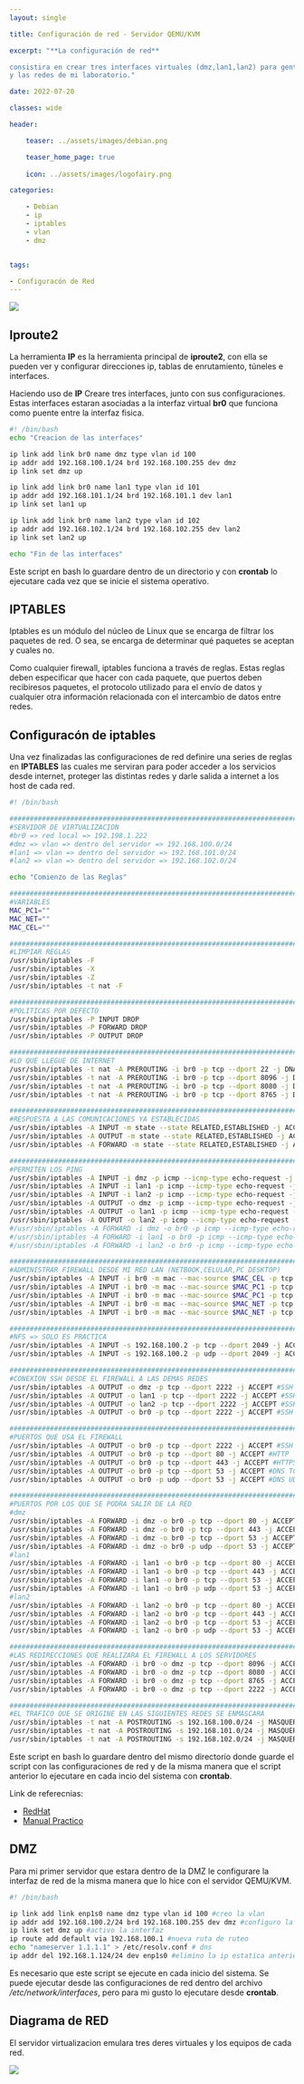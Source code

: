 ```yaml
---
layout: single

title: Configuración de red - Servidor QEMU/KVM 

excerpt: "**La configuración de red**

consistira en crear tres interfaces virtuales (dmz,lan1,lan2) para gentionar los diferentes servicios.
y las redes de mi laboratorio."

date: 2022-07-20

classes: wide

header:

    teaser: ../assets/images/debian.png

    teaser_home_page: true
    
    icon: ../assets/images/logofairy.png

categories:

    - Debian
    - ip
    - iptables
    - vlan
    - dmz


tags:  

- Configuracón de Red
---
```


![](/assets/images/red/red.png)

## Iproute2

La herramienta **IP** es la herramienta principal de **iproute2**, con ella
se pueden ver y configurar direcciones ip, tablas de enrutamiento, túneles e interfaces.

Haciendo uso de **IP** Creare tres interfaces, junto con sus configuraciones. Estas interfaces
estaran asociadas a la interfaz virtual **br0** que funciona como puente entre la interfaz fisica.


```bash
#! /bin/bash
echo "Creacion de las interfaces"

ip link add link br0 name dmz type vlan id 100
ip addr add 192.168.100.1/24 brd 192.168.100.255 dev dmz
ip link set dmz up

ip link add link br0 name lan1 type vlan id 101
ip addr add 192.168.101.1/24 brd 192.168.101.1 dev lan1
ip link set lan1 up

ip link add link br0 name lan2 type vlan id 102
ip addr add 192.168.102.1/24 brd 192.168.102.255 dev lan2
ip link set lan2 up

echo "Fin de las interfaces"

```

Este script en bash lo guardare dentro de un directorio y con **crontab** lo ejecutare cada vez
que se inicie el sistema operativo.

## IPTABLES

Iptables es un módulo del núcleo de Linux que se encarga de filtrar los paquetes de red.
O sea, se encarga de determinar qué paquetes se aceptan y cuales no.

Como cualquier firewall, iptables funciona a través de reglas. Estas reglas deben 
especificar que hacer con cada paquete, que puertos deben recibiresos paquetes, 
el protocolo utilizado para el envío de datos y cualquier otra información 
relacionada con el intercambio de datos entre redes.

## Configuracón de iptables

Una vez finalizadas las configuraciones de red definire una series de reglas en
**IPTABLES** las cuales me serviran para poder acceder a los servicios desde internet,
proteger las distintas redes y darle salida a internet a los host de cada red.

```bash
#! /bin/bash

######################################################################################################
#SERVIDOR DE VIRTUALIZACION
#br0 => red local => 192.198.1.222
#dmz => vlan => dentro del servidor => 192.168.100.0/24
#lan1 => vlan => dentro del servidor => 192.168.101.0/24
#lan2 => vlan => dentro del servidor => 192.168.102.0/24

echo "Comienzo de las Reglas"

####################################################################################################
#VARIABLES
MAC_PC1=""
MAC_NET=""
MAC_CEL=""

####################################################################################################
#LIMPIAR REGLAS
/usr/sbin/iptables -F
/usr/sbin/iptables -X
/usr/sbin/iptables -Z
/usr/sbin/iptables -t nat -F

####################################################################################################
#POLITICAS POR DEFECTO
/usr/sbin/iptables -P INPUT DROP
/usr/sbin/iptables -P FORWARD DROP 
/usr/sbin/iptables -P OUTPUT DROP 

####################################################################################################
#LO QUE LLEGUE DE INTERNET
/usr/sbin/iptables -t nat -A PREROUTING -i br0 -p tcp --dport 22 -j DNAT --to 192.168.100.2:2222
/usr/sbin/iptables -t nat -A PREROUTING -i br0 -p tcp --dport 8096 -j DNAT --to 192.168.100.2:8096
/usr/sbin/iptables -t nat -A PREROUTING -i br0 -p tcp --dport 8080 -j DNAT --to 192.168.100.2:8080
/usr/sbin/iptables -t nat -A PREROUTING -i br0 -p tcp --dport 8765 -j DNAT --to 192.168.100.2:8765

####################################################################################################
#RESPUESTA A LAS COMUNICACIONES YA ESTABLECIDAS
/usr/sbin/iptables -A INPUT -m state --state RELATED,ESTABLISHED -j ACCEPT
/usr/sbin/iptables -A OUTPUT -m state --state RELATED,ESTABLISHED -j ACCEPT
/usr/sbin/iptables -A FORWARD -m state --state RELATED,ESTABLISHED -j ACCEPT

####################################################################################################
#PERMITEN LOS PING
/usr/sbin/iptables -A INPUT -i dmz -p icmp --icmp-type echo-request -j ACCEPT #PING
/usr/sbin/iptables -A INPUT -i lan1 -p icmp --icmp-type echo-request -j ACCEPT #PING
/usr/sbin/iptables -A INPUT -i lan2 -p icmp --icmp-type echo-request -j ACCEPT #PING
/usr/sbin/iptables -A OUTPUT -o dmz -p icmp --icmp-type echo-request -j ACCEPT #PING
/usr/sbin/iptables -A OUTPUT -o lan1 -p icmp --icmp-type echo-request -j ACCEPT #PING
/usr/sbin/iptables -A OUTPUT -o lan2 -p icmp --icmp-type echo-request -j ACCEPT #PING
#/usr/sbin/iptables -A FORWARD -i dmz -o br0 -p icmp --icmp-type echo-request -j ACCEPT 
#/usr/sbin/iptables -A FORWARD -i lan1 -o br0 -p icmp --icmp-type echo-request -j ACCEPT 
#/usr/sbin/iptables -A FORWARD -i lan2 -o br0 -p icmp --icmp-type echo-request -j ACCEPT 

####################################################################################################
#ADMINISTRAR FIREWALL DESDE MI RED LAN (NETBOOK,CELULAR,PC DESKTOP) 
/usr/sbin/iptables -A INPUT -i br0 -m mac --mac-source $MAC_CEL -p tcp --dport 2222 -j ACCEPT #CELULAR
/usr/sbin/iptables -A INPUT -i br0 -m mac --mac-source $MAC_PC1 -p tcp --dport 2222 -j ACCEPT #MI PC
/usr/sbin/iptables -A INPUT -i br0 -m mac --mac-source $MAC_PC1 -p tcp --dport 5900:5920 -j ACCEPT #SPICE
/usr/sbin/iptables -A INPUT -i br0 -m mac --mac-source $MAC_NET -p tcp --dport 2222 -j ACCEPT #NET
/usr/sbin/iptables -A INPUT -i br0 -m mac --mac-source $MAC_NET -p tcp --dport 5900:5920 -j ACCEPT #SPICE

####################################################################################################
#NFS => SOLO ES PRACTICA
/usr/sbin/iptables -A INPUT -s 192.168.100.2 -p tcp --dport 2049 -j ACCEPT #NFS
/usr/sbin/iptables -A INPUT -s 192.168.100.2 -p udp --dport 2049 -j ACCEPT #NFS

####################################################################################################
#CONEXION SSH DESDE EL FIREWALL A LAS DEMAS REDES
/usr/sbin/iptables -A OUTPUT -o dmz -p tcp --dport 2222 -j ACCEPT #SSH
/usr/sbin/iptables -A OUTPUT -o lan1 -p tcp --dport 2222 -j ACCEPT #SSH
/usr/sbin/iptables -A OUTPUT -o lan2 -p tcp --dport 2222 -j ACCEPT #SSH
/usr/sbin/iptables -A OUTPUT -o br0 -p tcp --dport 2222 -j ACCEPT #SSH

###################################################################################################
#PUERTOS QUE USA EL FIREWALL
/usr/sbin/iptables -A OUTPUT -o br0 -p tcp --dport 2222 -j ACCEPT #SSH
/usr/sbin/iptables -A OUTPUT -o br0 -p tcp --dport 80 -j ACCEPT #HTTP
/usr/sbin/iptables -A OUTPUT -o br0 -p tcp --dport 443 -j ACCEPT #HTTPS
/usr/sbin/iptables -A OUTPUT -o br0 -p tcp --dport 53 -j ACCEPT #DNS TCP
/usr/sbin/iptables -A OUTPUT -o br0 -p udp --dport 53 -j ACCEPT #DNS UDP

##################################################################################################
#PUERTOS POR LOS QUE SE PODRA SALIR DE LA RED
#dmz
/usr/sbin/iptables -A FORWARD -i dmz -o br0 -p tcp --dport 80 -j ACCEPT
/usr/sbin/iptables -A FORWARD -i dmz -o br0 -p tcp --dport 443 -j ACCEPT
/usr/sbin/iptables -A FORWARD -i dmz -o br0 -p tcp --dport 53 -j ACCEPT
/usr/sbin/iptables -A FORWARD -i dmz -o br0 -p udp --dport 53 -j ACCEPT
#lan1
/usr/sbin/iptables -A FORWARD -i lan1 -o br0 -p tcp --dport 80 -j ACCEPT
/usr/sbin/iptables -A FORWARD -i lan1 -o br0 -p tcp --dport 443 -j ACCEPT
/usr/sbin/iptables -A FORWARD -i lan1 -o br0 -p tcp --dport 53 -j ACCEPT
/usr/sbin/iptables -A FORWARD -i lan1 -o br0 -p udp --dport 53 -j ACCEPT
#lan2
/usr/sbin/iptables -A FORWARD -i lan2 -o br0 -p tcp --dport 80 -j ACCEPT
/usr/sbin/iptables -A FORWARD -i lan2 -o br0 -p tcp --dport 443 -j ACCEPT
/usr/sbin/iptables -A FORWARD -i lan2 -o br0 -p tcp --dport 53 -j ACCEPT
/usr/sbin/iptables -A FORWARD -i lan2 -o br0 -p udp --dport 53 -j ACCEPT

#################################################################################################
#LAS REDIRECCIONES QUE REALIZARA EL FIREWALL A LOS SERVIDORES
/usr/sbin/iptables -A FORWARD -i br0 -o dmz -p tcp --dport 8096 -j ACCEPT
/usr/sbin/iptables -A FORWARD -i br0 -o dmz -p tcp --dport 8080 -j ACCEPT
/usr/sbin/iptables -A FORWARD -i br0 -o dmz -p tcp --dport 8765 -j ACCEPT
/usr/sbin/iptables -A FORWARD -i br0 -o dmz -p tcp --dport 2222 -j ACCEPT

################################################################################################
#EL TRAFICO QUE SE ORIGINE EN LAS SIGUIENTES REDES SE ENMASCARA 
/usr/sbin/iptables -t nat -A POSTROUTING -s 192.168.100.0/24 -j MASQUERADE 
/usr/sbin/iptables -t nat -A POSTROUTING -s 192.168.101.0/24 -j MASQUERADE 
/usr/sbin/iptables -t nat -A POSTROUTING -s 192.168.102.0/24 -j MASQUERADE

```
Este script en bash lo guardare dentro del mismo directorio donde guarde el script
con las configuraciones de red y de la misma manera que el script anterior
lo ejecutare en cada incio del sistema con **crontab**.

Link de referecnias: 

- [RedHat](https://web.mit.edu/rhel-doc/4/RH-DOCS/rhel-rg-es-4/ch-iptables.html)
- [Manual Practico](http://redesdecomputadores.umh.es/iptables.htm)


## DMZ

Para mi primer servidor que estara dentro de la DMZ le configurare la interfaz de red 
de la misma manera que lo hice con el servidor QEMU/KVM.

```bash
#! /bin/bash

ip link add link enp1s0 name dmz type vlan id 100 #creo la vlan
ip addr add 192.168.100.2/24 brd 192.168.100.255 dev dmz #configuro la ip
ip link set dmz up #activo la interfaz
ip route add default via 192.168.100.1 #nueva ruta de ruteo
echo "nameserver 1.1.1.1" > /etc/resolv.conf # dns
ip addr del 192.168.1.124/24 dev enp1s0 #elimino la ip estatica anterio
```
Es necesario que este script se ejecute en cada inicio del sistema. Se puede ejecutar
desde las configuraciones de red dentro del archivo _/etc/network/interfaces_, pero para 
mi gusto lo ejecutare desde **crontab**.

## Diagrama de RED

El servidor virtualizacion emulara tres deres virtuales y los equipos de cada red.

![](/assets/images/red/diagrama-red.png)
